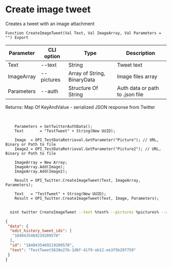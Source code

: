 ﻿---
sidebar_position: 2
---

# Create image tweet
 Creates a tweet with an image attachment



`Function CreateImageTweet(Val Text, Val ImageArray, Val Parameters = "") Export`

  | Parameter | CLI option | Type | Description |
  |-|-|-|-|
  | Text | --text | String | Tweet text |
  | ImageArray | --pictures | Array of String, BinaryData | Image files array |
  | Parameters | --auth | Structure Of String | Auth data or path to .json file |

  
  Returns:  Map Of KeyAndValue - serialized JSON response from Twitter

<br/>




```bsl title="Code example"
    Parameters = GetTwitterAuthData();
    Text       = "TestTweet" + String(New UUID);

    Image  = OPI_TestDataRetrieval.GetParameter("Picture"); // URL, Binary or Path to file
    Image2 = OPI_TestDataRetrieval.GetParameter("Picture2"); // URL, Binary or Path to file

    ImageArray = New Array;
    ImageArray.Add(Image);
    ImageArray.Add(Image2);

    Result = OPI_Twitter.CreateImageTweet(Text, ImageArray, Parameters);

    Text   = "TestTweet" + String(New UUID);
    Result = OPI_Twitter.CreateImageTweet(Text, Image, Parameters);
```



```sh title="CLI command example"
    
  oint twitter CreateImageTweet --text %text% --pictures %pictures% --auth %auth%

```

```json title="Result"
{
 "data": {
  "edit_history_tweet_ids": [
   "1840435469219209570"
  ],
  "id": "1840435469219209570",
  "text": "TestTweet5638e27b-1d6f-41f9-ab12-ee3f5b28f759"
 }
}
```
